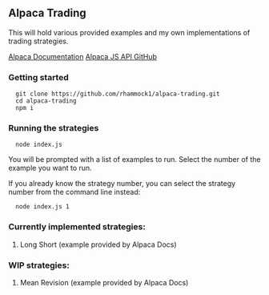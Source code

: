 ## Alpaca Trading

This will hold various provided examples and my own implementations of trading strategies.

[Alpaca Documentation](https://alpaca.markets/docs/)
[Alpaca JS API GitHub](https://github.com/alpacahq/alpaca-trade-api-js)

### Getting started
```
  git clone https://github.com/rhammock1/alpaca-trading.git
  cd alpaca-trading
  npm i
```

### Running the strategies
```
  node index.js
```
You will be prompted with a list of examples to run. Select the number of the example you want to run.

If you already know the strategy number, you can select the strategy number from the command line instead:
```
  node index.js 1
```

### Currently implemented strategies:
1. Long Short (example provided by Alpaca Docs)

### WIP strategies:
1. Mean Revision (example provided by Alpaca Docs)